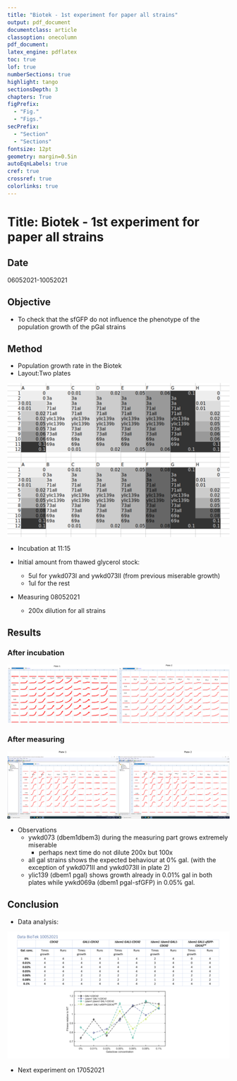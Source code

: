 ```yaml
---
title: "Biotek - 1st experiment for paper all strains"
output: pdf_document
documentclass: article
classoption: onecolumn
pdf_document:
latex_engine: pdflatex
toc: true
lof: true
numberSections: true
highlight: tango
sectionsDepth: 3
chapters: True
figPrefix:
  - "Fig."
  - "Figs."
secPrefix:
  - "Section"
  - "Sections"
fontsize: 12pt
geometry: margin=0.5in
autoEqnLabels: true
cref: true
crossref: true
colorlinks: true
---
```


# Title: Biotek - 1st experiment for paper all strains

## Date

06052021-10052021

## Objective

- To check that the sfGFP do not influence the phenotype of the population growth of the pGal strains 

## Method

- Population growth rate in the Biotek
- Layout:Two plates 

![](../Images/06052021-werner-BioTek-layout-experiment-1.png)

- Incubation at 11:15
- Initial amount from thawed glycerol stock:

    - 5ul for ywkd073I and ywkd073II (from previous miserable growth)
    - 1ul for the rest 

- Measuring 08052021
  - 200x dilution for all strains 

## Results

### After incubation 

![](../Images/0805221-plate-1-and-2-incubation.svg.png)


### After measuring

![](../Images/1005221-plate-1-and-2-measuring.png)


- Observations
  - ywkd073 (dbem1dbem3) during the measuring part grows extremely miserable
    - perhaps next time do not dilute 200x but 100x
  - all gal strains shows the expected behaviour at 0% gal. (with the exception of ywkd071II and ywkd073II in plate 2)
  - ylic139 (dbem1 pgal) shows growth already in 0.01% gal in both plates while ywkd069a (dbem1 pgal-sfGFP) in 0.05% gal. 

## Conclusion

- Data analysis:

![](../Images/10052021-biotek-data-analysis-by-werner.png)

- Next experiment on 17052021